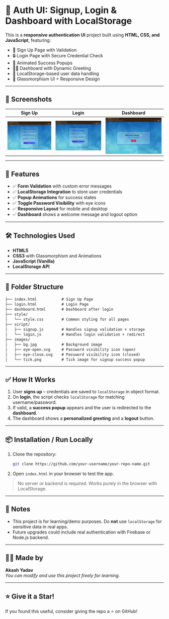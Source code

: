
# 🔐 Auth UI: Signup, Login & Dashboard with LocalStorage

This is a **responsive authentication UI** project built using **HTML, CSS, and JavaScript**, featuring:

- 👤 Sign Up Page with Validation  
- 🔒 Login Page with Secure Credential Check  
- 🎉 Animated Success Popups  
- 🧑‍💻 Dashboard with Dynamic Greeting  
- 💾 LocalStorage-based user data handling  
- 💎 Glassmorphism UI + Responsive Design

---

## 📸 Screenshots

| Sign Up | Login | Dashboard |
|--------|-------|-----------|
| ![signup](./images/screenshots/signup-preview.png) | ![login](./images/screenshots/login-preview.png) | ![dashboard](./images/screenshots/dashboard-preview.png) |

---

## 🚀 Features

- ✅ **Form Validation** with custom error messages  
- ✅ **LocalStorage Integration** to store user credentials  
- ✅ **Popup Animations** for success states  
- ✅ **Toggle Password Visibility** with eye icons  
- ✅ **Responsive Layout** for mobile and desktop  
- ✅ **Dashboard** shows a welcome message and logout option

---

## 🛠️ Technologies Used

- **HTML5**  
- **CSS3** with Glassmorphism and Animations  
- **JavaScript (Vanilla)**  
- **LocalStorage API**  

---

## 📁 Folder Structure

```
├── index.html           # Sign Up Page
├── login.html           # Login Page
├── dashboard.html       # Dashboard after login
├── style/
│   └── style.css        # Common styling for all pages
├── script/
│   ├── signup.js        # Handles signup validation + storage
│   └── login.js         # Handles login validation + redirect
├── images/
│   ├── bg.jpg           # Background image
│   ├── eye-open.svg     # Password visibility icon (open)
│   ├── eye-close.svg    # Password visibility icon (closed)
│   └── tick.png         # Tick image for signup success popup
```

---

## ✅ How It Works

1. User **signs up** – credentials are saved to `localStorage` in object format.
2. On **login**, the script checks `localStorage` for matching username/password.
3. If valid, a **success popup** appears and the user is redirected to the **dashboard**.
4. The dashboard shows a **personalized greeting** and a **logout** button.

---

## 📦 Installation / Run Locally

1. Clone the repository:
   ```bash
   git clone https://github.com/your-username/your-repo-name.git
   ```

2. Open `index.html` in your browser to test the app.

> No server or backend is required. Works purely in the browser with LocalStorage.

---

## 📌 Notes

- This project is for learning/demo purposes. Do **not** use `localStorage` for sensitive data in real apps.
- Future upgrades could include real authentication with Firebase or Node.js backend.

---

## 🧑‍🎓 Made by

**Akash Yadav**  
_You can modify and use this project freely for learning._

---

## ⭐️ Give it a Star!

If you found this useful, consider giving the repo a ⭐️ on GitHub!
